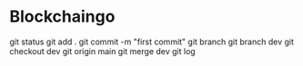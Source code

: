 
# Blockchaingo
git status
git add .
git commit -m "first commit"
git branch
git branch dev
git checkout dev
git origin main
git merge dev
git log
